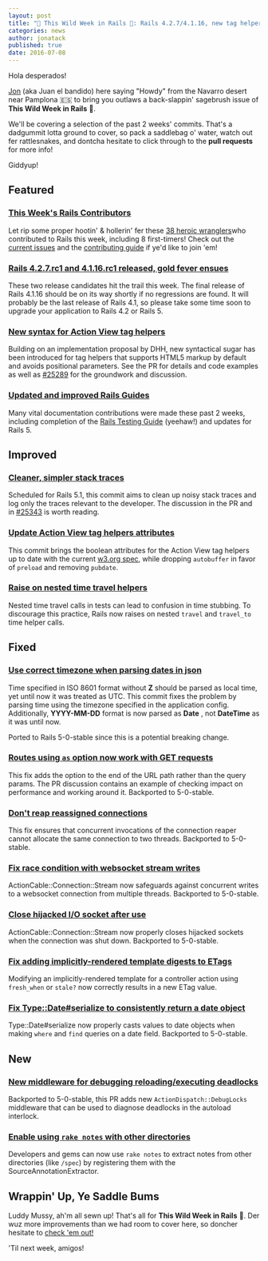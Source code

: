 ```yaml
---
layout: post
title: "🌵 This Wild Week in Rails 🌵: Rails 4.2.7/4.1.16, new tag helpers syntax and more!"
categories: news
author: jonatack
published: true
date: 2016-07-08
---
```


Hola desperados!

 [Jon](https://twitter.com/jonatack) (aka Juan el bandido) here saying "Howdy" from the Navarro desert near Pamplona 🇪🇸 to bring you outlaws a back-slappin' sagebrush issue of **This Wild Week in Rails** 🌵.

We'll be covering a selection of the past 2 weeks' commits. That's a dadgummit lotta ground to cover, so pack a saddlebag o' water, watch out fer rattlesnakes, and dontcha hesitate to click through to the **pull requests** for more info!

Giddyup!

## Featured

### [This Week's Rails Contributors](http://contributors.rubyonrails.org/contributors/in-time-window/20160702-201607008)

Let rip some proper hootin' & hollerin' fer these [38 heroic wranglers](http://contributors.rubyonrails.org/contributors/in-time-window/20160702-201607008)who contributed to Rails this week, including 8 first-timers! Check out the [current issues](https://github.com/rails/rails/issues) and the [contributing guide](http://edgeguides.rubyonrails.org/contributing_to_ruby_on_rails.html) if ye'd like to join 'em!

### [Rails 4.2.7.rc1 and 4.1.16.rc1 released, gold fever ensues](https://rubyonrails.org/2016/7/2/Rails-4-2-7-rc1-and-4-1-16-rc1-have-been-released)

These two release candidates hit the trail this week. The final release of Rails 4.1.16 should be on its way shortly if no regressions are found. It will probably be the last release of Rails 4.1, so please take some time soon to upgrade your application to Rails 4.2 or Rails 5.

### [New syntax for Action View tag helpers](https://github.com/rails/rails/pull/25543)

Building on an implementation proposal by DHH, new syntactical sugar has been introduced for tag helpers that supports HTML5 markup by default and avoids positional parameters. See the PR for details and code examples as well as [#25289](https://github.com/rails/rails/pull/25289) for the groundwork and discussion.

### [Updated and improved Rails Guides](http://edgeguides.rubyonrails.org)

Many vital documentation contributions were made these past 2 weeks, including completion of the [Rails Testing Guide](http://edgeguides.rubyonrails.org/testing.html) (yeehaw!) and updates for Rails 5.

## Improved

### [Cleaner, simpler stack traces](https://github.com/rails/rails/pull/25222)

Scheduled for Rails 5.1, this commit aims to clean up noisy stack traces and log only the traces relevant to the developer. The discussion in the PR and in [#25343](https://github.com/rails/rails/pull/25343) is worth reading.

### [Update Action View tag helpers attributes](https://github.com/rails/rails/pull/25555)

This commit brings the boolean attributes for the Action View tag helpers up to date with the current [w3.org spec](https://www.w3.org/TR/html51/single-page.html), while dropping `autobuffer` in favor of `preload` and removing `pubdate`.

### [Raise on nested time travel helpers](https://github.com/rails/rails/pull/24890)

Nested time travel calls in tests can lead to confusion in time stubbing. To discourage this practice, Rails now raises on nested `travel` and `travel_to` time helper calls.

## Fixed

### [Use correct timezone when parsing dates in json](https://github.com/rails/rails/pull/23011)

Time specified in ISO 8601 format without **Z** should be parsed as local time, yet until now it was treated as UTC. This commit fixes the problem by parsing time using the timezone specified in the application config. Additionally, **YYYY-MM-DD** format is now parsed as **Date** , not **DateTime** as it was until now.

Ported to Rails 5-0-stable since this is a potential breaking change.

### [Routes using `as` option now work with GET requests](https://github.com/rails/rails/pull/25435)

This fix adds the option to the end of the URL path rather than the query params. The PR discussion contains an example of checking impact on performance and working around it. Backported to 5-0-stable.

### [Don't reap reassigned connections](https://github.com/rails/rails/pull/25707)

This fix ensures that concurrent invocations of the connection reaper cannot allocate the same connection to two threads. Backported to 5-0-stable.

### [Fix race condition with websocket stream writes](https://github.com/rails/rails/pull/25624)

ActionCable::Connection::Stream now safeguards against concurrent writes to a websocket connection from multiple threads. Backported to 5-0-stable.

### [Close hijacked I/O socket after use](https://github.com/rails/rails/pull/25615)

ActionCable::Connection::Stream now properly closes hijacked sockets when the connection was shut down. Backported to 5-0-stable.

### [Fix adding implicitly-rendered template digests to ETags](https://github.com/rails/rails/pull/25546)

Modifying an implicitly-rendered template for a controller action using `fresh_when` or `stale?` now correctly results in a new ETag value.

### [Fix Type::Date#serialize to consistently return a date object](https://github.com/rails/rails/pull/25364)

Type::Date#serialize now properly casts values to date objects when making `where` and `find` queries on a date field. Backported to 5-0-stable.

## New

### [New middleware for debugging reloading/executing deadlocks](https://github.com/rails/rails/pull/25344)

Backported to 5-0-stable, this PR adds new `ActionDispatch::DebugLocks` middleware that can be used to diagnose deadlocks in the autoload interlock.

### [Enable using `rake notes` with other directories](https://github.com/rails/rails/pull/25692)

Developers and gems can now use `rake notes` to extract notes from other directories (like `/spec`) by registering them with the SourceAnnotationExtractor.

## Wrappin' Up, Ye Saddle Bums

Luddy Mussy, ah'm all sewn up! That's all for **This Wild Week in Rails** 🌵. Der wuz more improvements than we had room to cover here, so doncher hesitate to [check 'em out!](https://github.com/rails/rails/compare/master@%7B2016-07-02%7D...@%7B2016-07-08%7D)

'Til next week, amigos!

